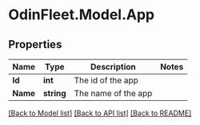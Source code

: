 # OdinFleet.Model.App

## Properties

Name | Type | Description | Notes
------------ | ------------- | ------------- | -------------
**Id** | **int** | The id of the app | 
**Name** | **string** | The name of the app | 

[[Back to Model list]](../README.md#documentation-for-models) [[Back to API list]](../README.md#documentation-for-api-endpoints) [[Back to README]](../README.md)

